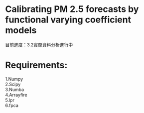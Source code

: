 # Calibrating PM 2.5 forecasts by functional varying coefficient models  
目前進度：3.2實際資料分析進行中 
# Requirements:
1.Numpy  
2.Scipy  
3.Numba  
4.Arrayfire  
5.lpr  
6.fpca  

